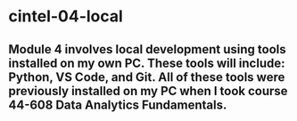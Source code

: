 # cintel-04-local

## Module 4 involves local development using tools installed on my own PC. These tools will include:  Python, VS Code, and Git. All of these tools were previously installed on my PC when I took course 44-608 Data Analytics Fundamentals.
